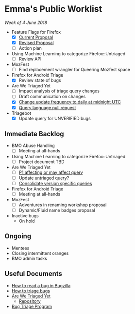 # Emma's Public Worklist

_Week of 4 June 2018_

* Feature Flags for Firefox
  - [x] [Current Proposal](https://github.com/mozilla/bug-handling/blob/master/policy/feature-flags.md)
  - [x] [Revised Proposal](https://docs.google.com/document/d/1_IJh6lp64piz9FH1lWjO1PxTC0bARDJbOLj61_otViA/edit)
  - [ ] Action plan
* Using Machine Learning to categorize Firefox::Untriaged 
  - [ ] Review API
* MozFest
  - [ ] Find replacement wrangler for Queering Mozfest space
* Firefox for Android Triage
  - [x] Review state of bugs
* Are We Triaged Yet
  - [ ] Impact analysis of triage query changes
  - [ ] Draft communication on changes
  - [x] [Change update frequency to daily at midnight UTC](https://github.com/emceeaich/are-we-triaged-yet/issues/35)
  - [x] [Query language pull request](https://github.com/emceeaich/are-we-triaged-yet/pull/36)
* Triagebot
  - [x] Update query for UNVERIFIED bugs 

## Immediate Backlog

* BMO Abuse Handling
  - [ ] Meeting at all-hands
* Using Machine Learning to categorize Firefox::Untriaged 
  - [ ] Project document TBD
* Are We Triaged Yet
  - [ ] [P1 affecting or may affect query](https://github.com/emceeaich/are-we-triaged-yet/issues/38)
  - [ ] [Update untriaged query](https://github.com/emceeaich/are-we-triaged-yet/issues/41)? 
  - [ ] [Consolidate version specific queries](https://github.com/emceeaich/are-we-triaged-yet/issues/43)
* Firefox for Android Triage
  - [ ] Meeting at all-hands
* MozFest
  - [ ] Adventures in renaming workshop proposal
  - [ ] Dynamic/Fluid name badges proposal
* Inactive bugs
  * On hold

## Ongoing

* Mentees
* Closing intermittent oranges
* BMO admin tasks

## Useful Documents

* [How to read a bug in Bugzilla](https://www.youtube.com/watch?v=9_2k4RIrM_o)
* [How to triage bugs](https://github.com/mozilla/bug-handling/blob/master/policy/triage-bugzilla.md)
* [Are We Triaged Yet](https://are-we-triaged-yet.herokuapp.com/) 
  * [Repository](https://github.com/emceeaich/are-we-triaged-yet)
* [Bug Triage Program](https://wiki.mozilla.org/Bug_Triage)
